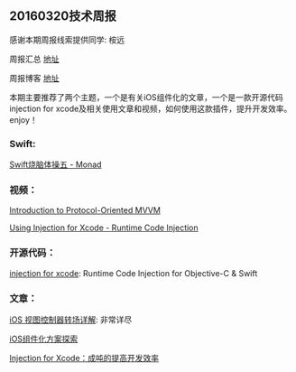 
## 20160320技术周报

感谢本期周报线索提供同学: 桉远

周报汇总 [地址](https://github.com/BaiduHiDeviOS/iOS-Tech-Weekly)

周报博客 [地址](http://baiduhidevios.github.io/)

本期主要推荐了两个主题，一个是有关iOS组件化的文章，一个是一款开源代码injection for xcode及相关使用文章和视频，如何使用这款插件，提升开发效率。
enjoy！

### Swift:

[Swift烧脑体操五 - Monad](http://www.infoq.com/cn/articles/swift-brain-gym-monad)

### 视频：

[Introduction to Protocol-Oriented MVVM](https://realm.io/news/doios-natasha-murashev-protocol-oriented-mvvm/)

[Using Injection for Xcode - Runtime Code Injection](https://www.youtube.com/watch?v=uftvtmyZ8TM&feature=youtu.be)

### 开源代码：

[injection for xcode](https://github.com/johnno1962/injectionforxcode): Runtime Code Injection for Objective-C & Swift

### 文章：

[iOS 视图控制器转场详解](https://github.com/seedante/iOS-Note/wiki/ViewController-Transition): 非常详尽

[iOS组件化方案探索](http://blog.cnbang.net/tech/3080/)

[Injection for Xcode：成吨的提高开发效率](http://www.jianshu.com/p/27be46d5e5d4)

